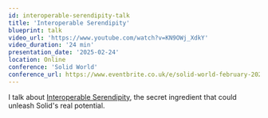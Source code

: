 ```yaml
---
id: interoperable-serendipity-talk
title: 'Interoperable Serendipity'
blueprint: talk
video_url: 'https://www.youtube.com/watch?v=KN9OWj_XdkY'
video_duration: '24 min'
presentation_date: '2025-02-24'
location: Online
conference: 'Solid World'
conference_url: https://www.eventbrite.co.uk/e/solid-world-february-2025-tickets-1224731427669
---
```


I talk about [Interoperable Serendipity](/blog/interoperable-serendipity), the secret ingredient that could unleash Solid's real potential.
